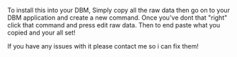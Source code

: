 To install this into your DBM, Simply copy all the raw data then go on to your DBM application and create a new command. 
Once you've dont that "right" click that command and press edit raw data. Then to end paste what you copied and your all set!

If you have any issues with it please contact me so i can fix them!
